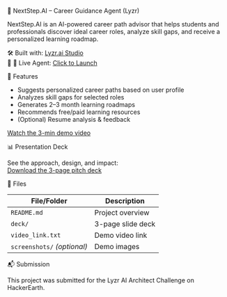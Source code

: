 🚀 NextStep.AI – Career Guidance Agent (Lyzr)

NextStep.AI is an AI-powered career path advisor that helps students and professionals discover ideal career roles, analyze skill gaps, and receive a personalized learning roadmap.

🛠️ Built with: [Lyzr.ai Studio](https://lyzr.ai)  
🔗 🔗 Live Agent: [Click to Launch](https://studio.lyzr.ai/public/agents/your-agent-id)


 🌟 Features

- Suggests personalized career paths based on user profile
- Analyzes skill gaps for selected roles
- Generates 2–3 month learning roadmaps
- Recommends free/paid learning resources
- (Optional) Resume analysis & feedback


[Watch the 3-min demo video](https://your-video-link.here)

 📊 Presentation Deck

See the approach, design, and impact:  
[Download the 3-page pitch deck](deck/NextStep-AI-PitchDeck.pdf)


 📁 Files

| File/Folder | Description |
|-------------|-------------|
| `README.md` | Project overview |
| `deck/`     | 3-page slide deck |
| `video_link.txt` | Demo video link |
| `screenshots/` *(optional)* | Demo images |

 📬 Submission

This project was submitted for the Lyzr AI Architect Challenge on HackerEarth.

